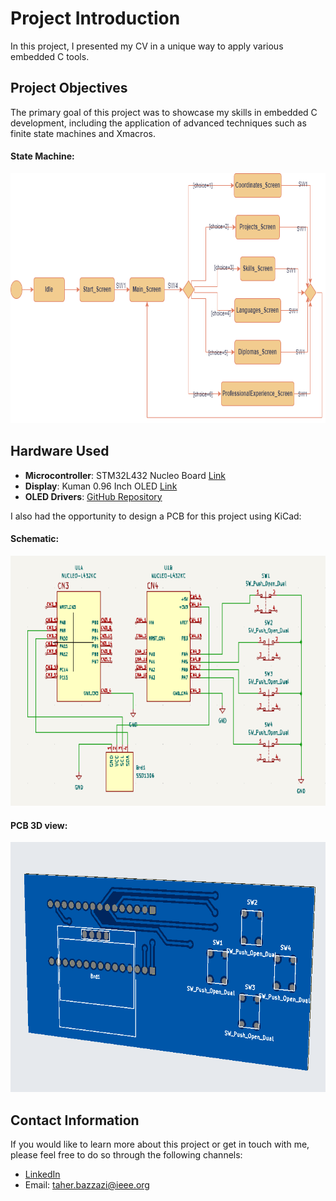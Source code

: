 # Project Introduction
In this project, I presented my CV in a unique way to apply various embedded C tools.

## Project Objectives
The primary goal of this project was to showcase my skills in embedded C development, including the application of advanced techniques such as finite state machines and Xmacros.

#### State Machine:  
<div style="text-align:center;">
<img src="./StateMachine.png" alt="Image Description" width="800" height="400">  
  </div>


## Hardware Used
- **Microcontroller**: STM32L432 Nucleo Board [Link](https://www.st.com/en/evaluation-tools/nucleo-l432kc.html)
- **Display**: Kuman 0.96 Inch OLED [Link](https://www.amazon.fr/dp/B01N2K3BC9?psc=1&ref=ppx_yo2ov_dt_b_product_details)
- **OLED Drivers**: [GitHub Repository](https://github.com/afiskon/stm32-ssd1306)


I also had the opportunity to design a PCB for this project using KiCad:

#### Schematic:  
<div style="text-align:center;">
<img src="./schematic.PNG" alt="Image Description" width="700" height="400">   
  </div>

#### PCB 3D view:  
<div style="text-align:center;">
<img src="./PCB.PNG" alt="Image Description" width="700" height="400">  
</div>


## Contact Information
If you would like to learn more about this project or get in touch with me, please feel free to do so through the following channels:
- [LinkedIn](https://www.linkedin.com/in/mohamed-taher-bazzazi-408395204/)
- Email: taher.bazzazi@ieee.org

